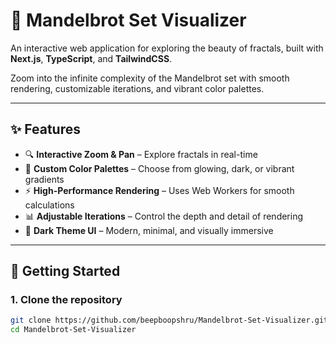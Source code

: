 # 🌌 Mandelbrot Set Visualizer

An interactive web application for exploring the beauty of fractals, built with **Next.js**, **TypeScript**, and **TailwindCSS**.  

Zoom into the infinite complexity of the Mandelbrot set with smooth rendering, customizable iterations, and vibrant color palettes.  

---

## ✨ Features
- 🔍 **Interactive Zoom & Pan** – Explore fractals in real-time  
- 🎨 **Custom Color Palettes** – Choose from glowing, dark, or vibrant gradients  
- ⚡ **High-Performance Rendering** – Uses Web Workers for smooth calculations  
- 📊 **Adjustable Iterations** – Control the depth and detail of rendering  
- 🌙 **Dark Theme UI** – Modern, minimal, and visually immersive  

---

## 🚀 Getting Started

### 1. Clone the repository
```bash
git clone https://github.com/beepboopshru/Mandelbrot-Set-Visualizer.git
cd Mandelbrot-Set-Visualizer
